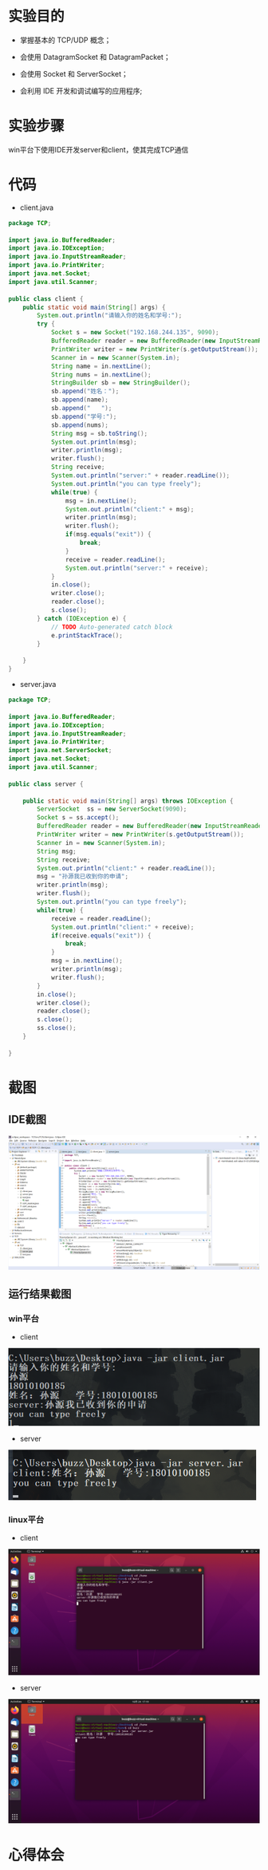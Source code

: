 # 实验目的

* 掌握基本的 TCP/UDP 概念； 

* 会使用 DatagramSocket 和 DatagramPacket； 

* 会使用 Socket 和 ServerSocket； 

* 会利用 IDE 开发和调试编写的应用程序;

# 实验步骤

win平台下使用IDE开发server和client，使其完成TCP通信

# 代码

* client.java

```java
package TCP;

import java.io.BufferedReader;
import java.io.IOException;
import java.io.InputStreamReader;
import java.io.PrintWriter;
import java.net.Socket;
import java.util.Scanner;

public class client {
	public static void main(String[] args) {
		System.out.println("请输入你的姓名和学号:");
		try {
			Socket s = new Socket("192.168.244.135", 9090);
			BufferedReader reader = new BufferedReader(new InputStreamReader(s.getInputStream()));
			PrintWriter writer = new PrintWriter(s.getOutputStream());
			Scanner in = new Scanner(System.in);
			String name = in.nextLine();
			String nums = in.nextLine();
			StringBuilder sb = new StringBuilder();
			sb.append("姓名：");
			sb.append(name);
			sb.append("   ");
			sb.append("学号:");
			sb.append(nums);
			String msg = sb.toString();
			System.out.println(msg);
			writer.println(msg);
			writer.flush();
			String receive;
			System.out.println("server:" + reader.readLine());
			System.out.println("you can type freely");
			while(true) {
				msg = in.nextLine();
				System.out.println("client:" + msg);
				writer.println(msg);
				writer.flush();
				if(msg.equals("exit")) {
					break;
				}
				receive = reader.readLine();
				System.out.println("server:" + receive);
			}
			in.close();
			writer.close();
			reader.close();
			s.close();
		} catch (IOException e) {
			// TODO Auto-generated catch block
			e.printStackTrace();
		}
		
	}
}
```

* server.java

```java
package TCP;

import java.io.BufferedReader;
import java.io.IOException;
import java.io.InputStreamReader;
import java.io.PrintWriter;
import java.net.ServerSocket;
import java.net.Socket;
import java.util.Scanner;

public class server {

	public static void main(String[] args) throws IOException {
		ServerSocket  ss = new ServerSocket(9090);
		Socket s = ss.accept();
		BufferedReader reader = new BufferedReader(new InputStreamReader(s.getInputStream()));
		PrintWriter writer = new PrintWriter(s.getOutputStream());
		Scanner in = new Scanner(System.in);
		String msg;
		String receive;
		System.out.println("client:" + reader.readLine());
		msg = "孙源我已收到你的申请";
		writer.println(msg);
		writer.flush();
		System.out.println("you can type freely");
		while(true) {
			receive = reader.readLine();
			System.out.println("client:" + receive);
			if(receive.equals("exit")) {
				break;
			}
			msg = in.nextLine();
			writer.println(msg);
			writer.flush();
		}
		in.close();
		writer.close();
		reader.close();
		s.close();
		ss.close();
	}

}
```

# 截图

## IDE截图

![](../img/2.2.png)

## 运行结果截图

### win平台

* client

![](../img/win_client.png)

* server

![](../img/win_server.png)

### linux平台

* client

![](../img/ubuntu_client.png)

* server

![](../img/ubuntu_server.png)

# 心得体会

